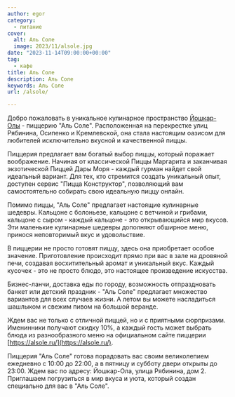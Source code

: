 ```yaml
---
author: egor
category:
  - питание
cover:
  alt: Аль Соле
  image: 2023/11/alsole.jpg
date: "2023-11-14T09:00:00+00:00"
tag:
  - кафе
title: Аль Соле
description: Аль Соле
keywords: Аль Соле
url: /alsole/

---
```

Добро пожаловать в уникальное кулинарное пространство [Йошкар-Олы](/yoshkar-ola/) \- пиццерию "Аль Соле". Расположенная на перекрестке улиц Рябинина, Осипенко и Кремлевской, она стала настоящим оазисом для любителей исключительно вкусной и качественной пиццы.

Пиццерия предлагает вам богатый выбор пиццы, который поражает воображение. Начиная от классической Пиццы Маргарита и заканчивая экзотической Пиццей Дары Моря \- каждый гурман найдет свой идеальный вариант. Для тех, кто стремится создать уникальный опыт, доступен сервис "Пицца Конструктор", позволяющий вам самостоятельно собирать свою идеальную пиццу онлайн.

Помимо пиццы, "Аль Соле" предлагает настоящие кулинарные шедевры. Кальцоне с болоньезе, кальцоне с ветчиной и грибами, кальцоне с сыром \- каждый кальцоне \- это открывающийся мир вкусов. Эти маленькие кулинарные шедевры дополняют обширное меню, принося неповторимый вкус и удовольствие.

В пиццерии не просто готовят пиццу, здесь она приобретает особое значение. Приготовление происходит прямо при вас в зале на дровяной печи, создавая восхитительный аромат и уникальный вкус. Каждый кусочек \- это не просто блюдо, это настоящее произведение искусства.

Бизнес\-ланчи, доставка еды по городу, возможность отпраздновать банкет или детский праздник \- "Аль Соле" предлагает множество вариантов для всех случаев жизни. А летом вы можете насладиться шашлыком и свежим пивом на большой веранде.

Ждем вас не только с отличной пиццей, но и с приятными сюрпризами. Именинники получают скидку 10%, а каждый гость может выбрать блюда из разнообразного меню на официальном сайте пиццерии [https://alsole.ru/](https://alsole.ru/).

Пиццерия "Аль Соле" готова порадовать вас своим великолепием ежедневно с 10:00 до 22:00, а в пятницу и субботу двери открыты до 23:00. Ждем вас по адресу: Йошкар-Ола, улица Рябинина, дом 2. Приглашаем погрузиться в мир вкуса и уюта, который создан специально для вас в "Аль Соле".

